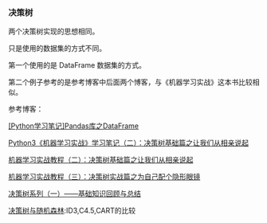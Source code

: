 ### 决策树

两个决策树实现的思想相同。

只是使用的数据集的方式不同。

第一个使用的是 DataFrame 数据集的方式。

第二个例子参考的是参考博客中后面两个博客，与《机器学习实战》这本书比较相似。

参考博客：

[[Python学习笔记]Pandas库之DataFrame](https://www.cnblogs.com/IvyWong/p/9203981.html)

[Python3《机器学习实战》学习笔记（二）：决策树基础篇之让我们从相亲说起](https://blog.csdn.net/c406495762/article/details/75663451)

[机器学习实战教程（二）：决策树基础篇之让我们从相亲说起](https://cuijiahua.com/blog/2017/11/ml_2_decision_tree_1.html)

[机器学习实战教程（三）：决策树实战篇之为自己配个隐形眼镜](https://cuijiahua.com/blog/2017/11/ml_3_decision_tree_2.html)

[决策树系列（一）——基础知识回顾与总结](https://www.cnblogs.com/yonghao/p/5061873.html)

[决策树与随机森林](https://www.cnblogs.com/fionacai/p/5894142.html):ID3,C4.5,CART的比较

